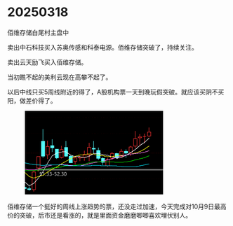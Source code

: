 # 20250318

佰维存储白尾村主盘中

卖出中石科技买入苏奥传感和科泰电源。佰维存储突破了，持续关注。

卖出云天励飞买入佰维存储。

当初瞧不起的美利云现在高攀不起了。

以后中线只买5周线附近的得了，A股机构票一天到晚玩假突破。就应该买阴不买阳，做差价得了。

<figure><img src=".gitbook/assets/image.png" alt="" width="315"><figcaption></figcaption></figure>

佰维存储一个挺好的周线上涨趋势的票，还没走过加速，今天完成对10月9日最高价的突破，后市还是看涨的，就是里面资金磨磨唧唧喜欢埋伏别人。
